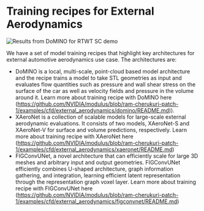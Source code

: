 # Training recipes for External Aerodynamics

![Results from DoMINO for RTWT SC demo](../../../../docs/img/domino_result_rtwt.jpg)

We have a set of model training recipes that highlight key architectures for external automotive aerodynamics use case. 
The architectures are:
- DoMINO is a local, multi-scale, point-cloud based model architecture and the recipe trains a model to take STL
geometries as input and evaluates flow quantities such as pressure and wall shear stress on the surface of the car as well as velocity fields and pressure in the volume around it. Learn more about training recipe with DoMINO here (https://github.com/NVIDIA/modulus/blob/ram-cherukuri-patch-1/examples/cfd/external_aerodynamics/domino/README.md)).
- XAeroNet is a collection of scalable models for large-scale external aerodynamic evaluations. It consists of two models, XAeroNet-S and XAeroNet-V for surface and volume predictions, respectively. Learn more about training recipe with XAeroNet here (https://github.com/NVIDIA/modulus/blob/ram-cherukuri-patch-1/examples/cfd/external_aerodynamics/xaeronet/README.md)
- FIGConvUNet, a novel architecture that can efficiently scale for large 3D meshes and arbitrary input and output geometries. FIGConvUNet efficiently combines U-shaped architecture, graph information gathering, and integration, learning efficient latent representation through the representation graph voxel layer. Learn more about training recipe with FIGConvUNet here (https://github.com/NVIDIA/modulus/blob/ram-cherukuri-patch-1/examples/cfd/external_aerodynamics/figconvnet/README.md)
